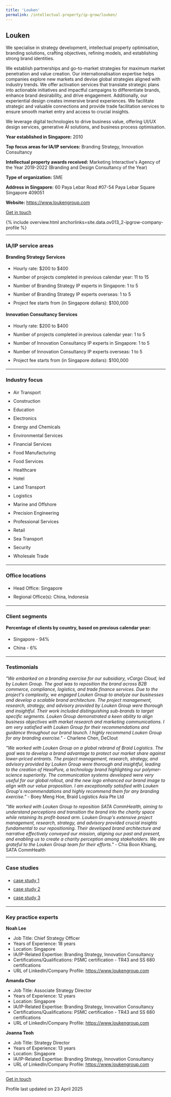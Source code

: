 ```yaml
---
title: 'Louken'
permalink: /intellectual-property/ip-grow/louken/
---
```


## Louken

We specialise in strategy development, intellectual property optimisation, branding solutions, crafting objectives, refining models, and establishing strong brand identities. 

We establish partnerships and go-to-market strategies for maximum market penetration and value creation. Our internationalisation expertise helps companies explore new markets and devise global strategies aligned with industry trends. We offer activation services that translate strategic plans into actionable initiatives and impactful campaigns to differentiate brands, enhance brand desirability, and drive engagement. Additionally, our experiential design creates immersive brand experiences. We facilitate strategic and valuable connections and provide trade facilitation services to ensure smooth market entry and access to crucial insights. 

We leverage digital technologies to drive business value, offering UI/UX design services, generative AI solutions, and business process optimisation.

<b>Year established in Singapore:</b> 2010

<b>Top focus areas for IA/IP services:</b> Branding Strategy, Innovation Consultancy

<b>Intellectual property awards received:</b> Marketing Interactive's Agency of the Year 2019-2022 (Branding and Design Consultancy of the Year)

<b>Type of organization:</b> SME

<b>Address in Singapore:</b> 60 Paya Lebar Road #07-54 Paya Lebar Square Singapore 409051

<b>Website:</b> <a href='https://www.loukengroup.com'>https://www.loukengroup.com</a>

<a class='btn' href='https://form.gov.sg/67d24ce3264dbb41d06d8d6c' target='_blank' rel='noopener'>Get in touch</a>

{% include overview.html anchorlinks=site.data.ov013_2-ipgrow-company-profile %}

---
<a name='ip-related-service-areas'></a>
### IA/IP service areas

**Branding Strategy Services**

<ul>
<li style='line-height: 27px; margin: 0px 0px !important'>Hourly rate:  $200 to $400</li>
<li style='line-height: 27px; margin: 0px 0px !important'>Number of projects completed in previous calendar year: 11 to 15</li>
<li style='line-height: 27px; margin: 0px 0px !important'>Number of Branding Strategy IP experts in Singapore: 1 to 5</li>
<li style='line-height: 27px; margin: 0px 0px !important'>Number of Branding Strategy IP experts overseas: 1 to 5</li>
<li style='line-height: 27px; margin: 0px 0px !important'>Project fee starts from (in Singapore dollars):  $100,000</li>
</ul>

**Innovation Consultancy Services**

<ul>
<li style='line-height: 27px; margin: 0px 0px !important'>Hourly rate:   $200 to $400</li>
<li style='line-height: 27px; margin: 0px 0px !important'>Number of projects completed in previous calendar year: 1 to 5</li>
<li style='line-height: 27px; margin: 0px 0px !important'>Number of Innovation Consultancy IP experts in Singapore: 1 to 5</li>
<li style='line-height: 27px; margin: 0px 0px !important'>Number of Innovation Consultancy IP experts overseas: 1 to 5</li>
<li style='line-height: 27px; margin: 0px 0px !important'>Project fee starts from (in Singapore dollars):  $100,000</li>
</ul>

---
<a name='industry-focus'></a>
### Industry focus

<ul><li style='line-height: 27px; margin: 0px 0px !important'> Air Transport</li><li style='line-height: 27px; margin: 0px 0px !important'>Construction</li><li style='line-height: 27px; margin: 0px 0px !important'>Education</li><li style='line-height: 27px; margin: 0px 0px !important'>Electronics</li><li style='line-height: 27px; margin: 0px 0px !important'>Energy and Chemicals</li><li style='line-height: 27px; margin: 0px 0px !important'>Environmental Services</li><li style='line-height: 27px; margin: 0px 0px !important'>Financial Services</li><li style='line-height: 27px; margin: 0px 0px !important'>Food Manufacturing</li><li style='line-height: 27px; margin: 0px 0px !important'>Food Services</li><li style='line-height: 27px; margin: 0px 0px !important'>Healthcare</li><li style='line-height: 27px; margin: 0px 0px !important'>Hotel</li><li style='line-height: 27px; margin: 0px 0px !important'>Land Transport</li><li style='line-height: 27px; margin: 0px 0px !important'>Logistics</li><li style='line-height: 27px; margin: 0px 0px !important'>Marine and Offshore</li><li style='line-height: 27px; margin: 0px 0px !important'>Precision Engineering</li><li style='line-height: 27px; margin: 0px 0px !important'>Professional Services</li><li style='line-height: 27px; margin: 0px 0px !important'>Retail</li><li style='line-height: 27px; margin: 0px 0px !important'>Sea Transport</li><li style='line-height: 27px; margin: 0px 0px !important'>Security</li><li style='line-height: 27px; margin: 0px 0px !important'>Wholesale Trade</li></ul>

---
<a name='office-locations'></a>
### Office locations

<ul><li style='line-height: 27px; margin: 0px 0px !important'> Head Office: Singapore</li><li style='line-height: 27px; margin: 0px 0px !important'>Regional Office(s): China, Indonesia</li></ul>

---
<a name='client-segments'></a>
### Client segments

**Percentage of clients by country, based on previous calendar year:**

<ul><li style='line-height: 27px; margin: 0px 0px !important'> Singapore - 94%</li><li style='line-height: 27px; margin: 0px 0px !important'>China - 6%</li></ul>

---
<a name='testimonials'></a>
### Testimonials

*"We embarked on a branding exercise for our subsidiary, vCargo Cloud, led by Louken Group. The goal was to reposition the brand across B2B commerce, compliance, logistics, and trade finance services. Due to the project's complexity, we engaged Louken Group to analyze our businesses and develop a scalable brand architecture. The project management, research, strategy, and advisory provided by Louken Group were thorough and insightful. Their work included distinguishing sub-brands to target specific segments. Louken Group demonstrated a keen ability to align business objectives with market research and marketing communications. I am very satisfied with Louken Group for their recommendations and guidance throughout our brand launch. I highly recommend Louken Group for any branding exercise."* - Charlene Chen, DeClout

*"We worked with Louken Group on a global rebrand of Braid Logistics. The goal was to develop a brand advantage to protect our market share against lower-priced entrants. The project management, research, strategy, and advisory provided by Louken Group were thorough and insightful, leading to the creation of HexoPure, a technology brand highlighting our polymer-science superiority. The communication systems developed were very useful for our global rollout, and the new logo enhanced our brand image to align with our value proposition. I am exceptionally satisfied with Louken Group's recommendations and highly recommend them for any branding exercise."* - Boey Meng Hoe, Braid Logistics Asia Pte Ltd

*"We worked with Louken Group to reposition SATA CommHealth, aiming to understand perceptions and transition the brand into the charity space while retaining its profit-based arm. Louken Group's extensive project management, research, strategy, and advisory provided crucial insights fundamental to our repositioning. Their developed brand architecture and narrative effectively conveyed our mission, aligning our past and present, and enabling us to create a charity perception among stakeholders. We are grateful to the Louken Group team for their efforts."* - Chia Boon Khiang, SATA CommHealth




---
<a name='case-studies'></a>
### Case studies

<ul><li style='line-height: 27px; margin: 0px 0px !important'> <a href="https://www.loukengroup.com/hegen" target="_blank" rel="noopener">case study 1</a></li><li style='line-height: 27px; margin: 0px 0px !important'><a href="https://www.loukengroup.com/braid/" target="_blank" rel="noopener">case study 2</a></li><li style='line-height: 27px; margin: 0px 0px !important'><a href="https://www.loukengroup.com/chienchitow" target="_blank" rel="noopener">case study 3</a></li></ul>

---
<a name='key-practice-experts'></a>
### Key practice experts

**Noah Lee**

- Job Title: Chief Strategy Officer
- Years of Experience: 18 years
- Location: Singapore
- IA/IP-Related Expertise: Branding Strategy, Innovation Consultancy
- Certifications/Qualifications: PSMC certification - TR43 and SS 680 certifications
- URL of LinkedIn/Company Profile: <a href="https://www.loukengroup.com" target="_blank" rel="noopener">https://www.loukengroup.com</a>


**Amanda Chor**

- Job Title: Associate Strategy Director
- Years of Experience: 12 years
- Location: Singapore
- IA/IP-Related Expertise: Branding Strategy, Innovation Consultancy
- Certifications/Qualifications: PSMC certification - TR43 and SS 680 certifications
- URL of LinkedIn/Company Profile: <a href="https://www.loukengroup.com" target="_blank" rel="noopener">https://www.loukengroup.com</a>  

**Joanna Teoh**

- Job Title: Strategy Director
- Years of Experience: 13 years
- Location: Singapore
- IA/IP-Related Expertise: Branding Strategy, Innovation Consultancy
- URL of LinkedIn/Company Profile: 
<a href="https://www.loukengroup.com" target="_blank" rel="noopener">https://www.loukengroup.com</a>  



---
<p>
<a class='btn' href='https://form.gov.sg/67d24ce3264dbb41d06d8d6c' target='_blank' rel='noopener'>Get in touch</a>
</p>
Profile last updated on 23 April 2025
